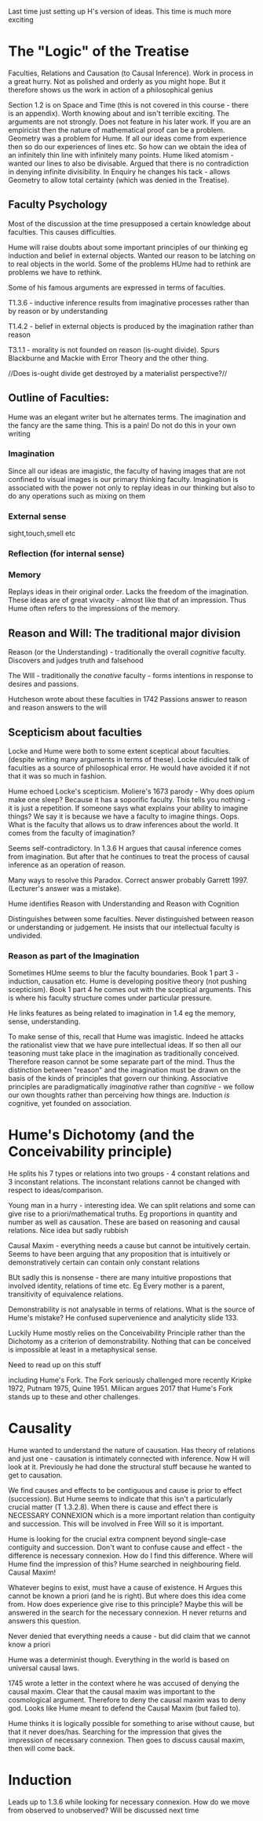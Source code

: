Last time just setting up H's version of ideas. This time is much more exciting

# The "Logic" of the Treatise
Faculties, Relations and Causation (to Causal Inference). Work in process in a great hurry. Not as polished and orderly as you might hope. But it therefore shows us the work in action of a philosophical genius

Section 1.2 is on Space and Time (this is not covered in this course - there is an appendix). Worth knowing about and isn't terrible exciting. The arguments are not strongly. Does not feature in his later work. If you are an empiricist then the nature of mathematical proof can be a problem. Geometry was a problem for Hume. If all our ideas come from experience then so do our experiences of lines etc. So how can we obtain the idea of an infinitely thin line with infinitely many points. Hume liked atomism - wanted our lines to also be divisable. Argued that there is no contradiction in denying infinite divisibility. In Enquiry he changes his tack - allows Geometry to allow total certainty (which was denied in the Treatise).

## Faculty Psychology
Most of the discussion at the time presupposed a certain knowledge about faculties. This causes difficulties.

Hume will raise doubts about some important principles of our thinking eg induction and belief in external objects. Wanted our reason to be latching on to real objects in the world. Some of the problems HUme had to rethink are problems we have to rethink.

Some of his famous arguments are expressed in terms of faculties.

T1.3.6 - inductive inference results from imaginative processes rather than by reason or by understanding

T1.4.2 - belief in external objects is produced by the imagination rather than reason

T3.1.1 - morality is not founded on reason (is-ought divide). Spurs Blackburne and Mackie with Error Theory and the other thing.

//Does is-ought divide get destroyed by a materialist perspective?//

## Outline of Faculties:

Hume was an elegant writer but he alternates terms. The imagination and the fancy are the same thing. This is a pain! Do not do this in your own writing

### Imagination
Since all our ideas are imagistic, the faculty of having images that are not confined to visual images is our primary thinking faculty. Imagination is associated with the power not only to replay ideas in our thinking but also to do any operations such as mixing on them

### External sense
sight,touch,smell etc

### Reflection (for internal sense)

### Memory
Replays ideas in their original order. Lacks the freedom of the imagination. These ideas are of great vivacity - almost like that of an impression. Thus Hume often refers to the impressions of the memory.

## Reason and Will: The traditional major division
Reason (or the Understanding) - traditionally the overall _cognitive_ faculty. Discovers and judges truth and falsehood

The WIll - traditionally the _conative_ faculty - forms intentions in response to desires and passions.

Hutcheson wrote about these faculties in 1742 Passions answer to reason and reason answers to the will

## Scepticism about faculties
Locke and Hume were both to some extent sceptical about faculties. (despite writing many arguments in terms of these). Locke ridiculed talk of faculties as a source of philosophical error. He would have avoided it if not that it was so much in fashion.

Hume echoed Locke's scepticism. Moliere's 1673 parody - Why does opium make one sleep? Because it has a soporific faculty. This tells you nothing - it is just a repetition. If someone says what explains your ability to imagine things? We say it is because we have a faculty to imagine things. Oops. What is the faculty that allows us to draw inferences about the world. It comes from the faculty of imagination?

Seems self-contradictory. In 1.3.6 H argues that causal inference comes from imagination. But after that he continues to treat the process of causal inference as an operation of reason.

Many ways to resolve this Paradox. Correct answer probably Garrett 1997. (Lecturer's answer was a mistake). 

Hume identifies Reason with Understanding and Reason with Cognition

Distinguishes between some faculties. Never distinguished between reason or understanding or judgement. He insists that our intellectual faculty is undivided.

### Reason as part of the Imagination
Sometimes HUme seems to blur the faculty boundaries. Book 1 part 3 - induction, causation etc. Hume is developing positive theory (not pushing scepticism). Book 1 part 4 he comes out with the sceptical arguments. This is where his faculty structure comes under particular pressure.

He links features as being related to imagination in 1.4 eg the memory, sense, understanding.

To make sense of this, recall that Hume was imagistic. Indeed he attacks the rationalist view that we have pure intellectual ideas. If so then all our teasoning must take place in the imagination as traditionally conceived. Therefore reason cannot be some separate part of the mind. Thus the distinction between "reason" and the imagination must be drawn on the basis of the kinds of principles that govern our thinking. Associative principles are paradigmatically _imaginative_ rather than _cognitive_ - we follow our own thoughts rather than perceiving how things are. Induction _is_ cognitive, yet founded on association.

# Hume's Dichotomy (and the Conceivability principle)
He splits his 7 types or relations into two groups - 4 constant relations and 3 inconstant relations. The inconstant relations cannot be changed with respect to ideas/comparison.

Young man in a hurry - interesting idea. We can split relations and some can give rise to a priori/mathematical truths. Eg proportions in quantity and number as well as causation. These are based on reasoning and causal relations. Nice idea but sadly rubbish

Causal Maxim - everything needs a cause but cannot be intuitively certain. Seems to have been arguing that any proposition that is intuitively or demonstratively certain can contain only constant relations

BUt sadly this is nonsense - there are many intuitive propostions that involved identity, relations of time etc. Eg Every mother is a parent, transitivity of equivalence relations.

Demonstrability is not analysable in terms of relations. What is the source of Hume's mistake? He confused supervenience and analyticity slide 133.

Luckily Hume mostly relies on the Conceivability Principle rather than the Dichotomy as a criterion of demonstrability. Nothing that can be conceived is impossible at least in a metaphysical sense.

Need to read up on this stuff 

including Hume's Fork. The Fork seriously challenged more recently Kripke 1972, Putnam 1975, Quine 1951. Milican argues 2017 that Hume's Fork stands up to these and other challenges.

# Causality
Hume wanted to understand the nature of causation. Has theory of relations and just one - causation is intimately connected with inference. Now H will look at it. Previously he had done the structural stuff because he wanted to get to causation.

We find causes and effects to be contiguous and cause is prior to effect (succession). But Hume seems to indicate that this isn't a particularly crucial matter (T 1.3.2.8). When there is cause and effect there is NECESSARY CONNEXION which is a more important relation than contiguity and succession. This will be involved in Free Will so it is important.

Hume is looking for the crucial extra compnent beyond single-case contiguity and succession. Don't want to confuse cause and effect - the difference is necessary connexion. How do I find this difference. Where will Hume find the impression of this? Hume searched in neighbouring field. Causal Maxim!

Whatever begins to exist, must have a cause of existence. H Argues this cannot be known a priori (and he is right). But where does this idea come from. How does experience give rise to this principle? Maybe this will be answered in the search for the necessary connexion. H never returns and answers this question.

Never denied that everything needs a cause - but did claim that we cannot know a priori

Hume was a determinist though. Everything in the world is based on universal causal laws.

1745 wrote a letter in the context where he was accused of denying the causal maxim. Clear that the causal maxim was important to the cosmological argument. Therefore to deny the causal maxim was to deny god. Looks like Hume meant to defend the Causal Maxim (but failed to).

Hume thinks it is logically possible for something to arise without cause, but that it never does/has. Searching for the impression that gives the impression of necessary connexion. Then goes to discuss causal maxim, then will come back.

# Induction

Leads up to 1.3.6 while looking for necessary connexion. How do we move from observed to unobserved? Will be discussed next time


